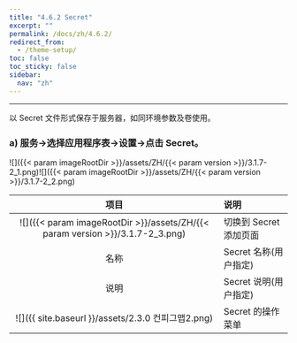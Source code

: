 ```yaml
---
title: "4.6.2 Secret"
excerpt: ""
permalink: /docs/zh/4.6.2/
redirect_from:
  - /theme-setup/
toc: false
toc_sticky: false
sidebar:
  nav: "zh"
---
```


---
以 Secret 文件形式保存于服务器，如同环境参数及卷使用。

### a\) 服务→选择应用程序表→设置→点击 Secret。
![]({{< param imageRootDir >}}/assets/ZH/{{< param version >}}/3.1.7-2_1.png)![]({{< param imageRootDir >}}/assets/ZH/{{< param version >}}/3.1.7-2_2.png)

| **项目** | **说明** |
| :---: | :--- |
| ![]({{< param imageRootDir >}}/assets/ZH/{{< param version >}}/3.1.7-2_3.png) | 切换到 Secret 添加页面 |
| 名称 | Secret 名称(用户指定) |
| 说明 | Secret 说明(用户指定) |
| ![]({{ site.baseurl }}/assets/2.3.0 컨피그맵2.png) | Secret 的操作菜单 |